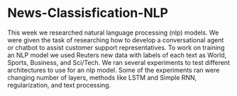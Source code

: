 # News-Classisfication-NLP
This week we researched natural language processing (nlp) models. We were given the task of 
researching how to develop a conversational agent or chatbot to assist customer support 
representatives. To work on training an NLP model we used Reuters new data with labels of each text as 
World, Sports, Business, and Sci/Tech. We ran several experiments to test different architectures to use 
for an nlp model. Some of the experiments ran were changing number of layers, methods like LSTM and 
Simple RNN, regularization, and text processing.
